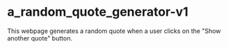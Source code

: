 # a_random_quote_generator-v1
This webpage generates a random quote when a user clicks on the "Show another quote" button.

